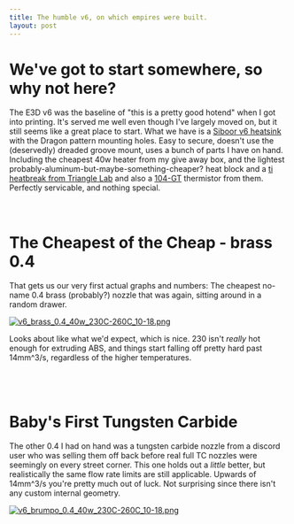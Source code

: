 ```yaml
---
title: The humble v6, on which empires were built.
layout: post
---
```


# We've got to start somewhere, so why not here?
The E3D v6 was the baseline of "this is a pretty good hotend" when I got into printing.  It's served me well even though I've largely moved on, but it still seems like a great place to start.  What we have is a [Siboor v6 heatsink](https://www.aliexpress.us/item/3256804661463785.html) with the Dragon pattern mounting holes.  Easy to secure, doesn't use the (deservedly) dreaded groove mount, uses a bunch of parts I have on hand.  Including the cheapest 40w heater from my give away box, and the lightest probably-aluminum-but-maybe-something-cheaper? heat block and a [ti heatbreak from Triangle Lab](https://www.aliexpress.us/item/2251832667233248.html) and also a [104-GT](https://www.aliexpress.us/item/2251832661137972.html) thermistor from them.  Perfectly servicable, and nothing special.
<br>
<br>
<br>    
# The Cheapest of the Cheap - brass 0.4
That gets us our very first actual graphs and numbers:
The cheapest no-name 0.4 brass (probably?) nozzle that was again, sitting around in a random drawer.

[![v6_brass_0.4_40w_230C-260C_10-18.png]({{site.baseurl}}/assets/img/v6_brass_0.4_40w_230C-260C_10-18.png)]({{site.baseurl}}/assets/csv/v6_brass_0.4_40w_10-18_230-260.csv)

Looks about like what we'd expect, which is nice.  230 isn't _really_ hot enough for extruding ABS, and things start falling off pretty hard past 14mm^3/s, regardless of the higher temperatures.  
<br>
<br>
<br>
# Baby's First Tungsten Carbide
The other 0.4 I had on hand was a tungsten carbide nozzle from a discord user who was selling them off back before real full TC nozzles were seemingly on every street corner.  This one holds out a _little_ better, but realistically the same flow rate limits are still applicable. Upwards of 14mm^3/s you're pretty much out of luck.  Not surprising since there isn't any custom internal geometry.

[![v6_brumpo_0.4_40w_230C-260C_10-18.png]({{site.baseurl}}/assets/img/v6_brumpo_0.4_40w_230C-260C_10-18.png)]({{site.baseurl}}/assets/csv/v6_brumpo_0.4_40w_10-18_230-260.csv)
